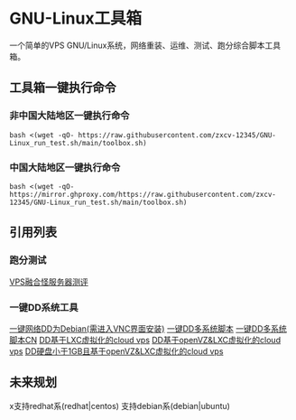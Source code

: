 # GNU-Linux工具箱
一个简单的VPS GNU/Linux系统，网络重装、运维、测试、跑分综合脚本工具箱。

## 工具箱一键执行命令

### 非中国大陆地区一键执行命令
```shell
bash <(wget -qO- https://raw.githubusercontent.com/zxcv-12345/GNU-Linux_run_test.sh/main/toolbox.sh)
```

### 中国大陆地区一键执行命令
```shell
bash <(wget -qO- https://mirror.ghproxy.com/https://raw.githubusercontent.com/zxcv-12345/GNU-Linux_run_test.sh/main/toolbox.sh)
```

## 引用列表
### 跑分测试
[VPS融合怪服务器测评](https://github.com/spiritLHLS/ecs)
### 一键DD系统工具
[一键网络DD为Debian(需进入VNC界面安装)](https://github.com/AsenHu/Note/main/mini.sh)
[一键DD多系统脚本](https://raw.githubusercontent.com/bin456789/reinstall/main/reinstall.sh)
[一键DD多系统脚本CN](https://mirror.ghproxy.com/https://raw.githubusercontent.com/bin456789/reinstall/main/reinstall.sh)
[DD基于LXC虚拟化的cloud vps](https://raw.githubusercontent.com/AsenHu/Note/main/LXCuidd.sh)
[DD基于openVZ&LXC虚拟化的cloud vps](https://raw.githubusercontent.com/LloydAsp/OsMutation/main/OsMutation.sh)
[DD硬盘小于1GB且基于openVZ&LXC虚拟化的cloud vps](https://raw.githubusercontent.com/LloydAsp/OsMutation/main/OsMutationTight.sh)

## 未来规划
 x支持redhat系(redhat|centos)
 支持debian系(debian|ubuntu)
